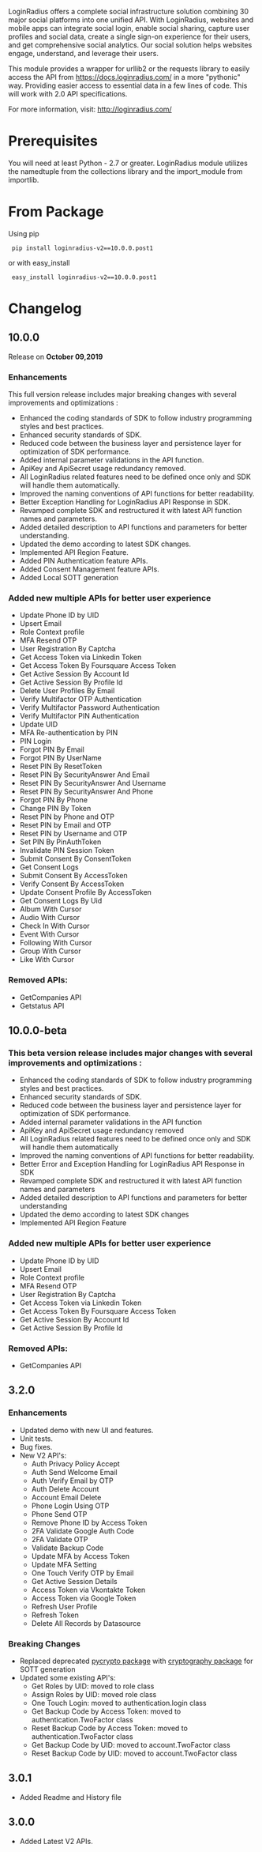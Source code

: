 LoginRadius offers a complete social infrastructure solution combining 30 major social platforms into one unified API.
With LoginRadius, websites and mobile apps can integrate social login, enable social sharing, capture user profiles and
social data, create a single sign-on experience for their users, and get comprehensive social analytics.
Our social solution helps websites engage, understand, and leverage their users.

This module provides a wrapper for urllib2 or the requests library to easily access the API from
https://docs.loginradius.com/ in a more "pythonic" way. Providing easier access to essential data in a few lines of code.
This will work with 2.0 API specifications.

For more information, visit: http://loginradius.com/

Prerequisites
========

You will need at least Python - 2.7 or greater. LoginRadius module utilizes the namedtuple from the collections library
and the import_module from importlib.

From Package
=========

Using pip

```
 pip install loginradius-v2==10.0.0.post1
```

or with easy_install

```
 easy_install loginradius-v2==10.0.0.post1
```

Changelog
======

10.0.0
-----------
Release on **October 09,2019**

### Enhancements
This full version release includes major breaking changes with several improvements and optimizations :

 - Enhanced the coding standards of SDK to follow industry programming styles and best practices.
 - Enhanced security standards of SDK.
 - Reduced code between the business layer and persistence layer for optimization of SDK performance.
 - Added internal parameter validations in the API function.
 - ApiKey and ApiSecret usage redundancy removed.
 - All LoginRadius related features need to be defined once only and SDK will handle them automatically.
 - Improved the naming conventions of API functions for better readability.
 - Better Exception Handling for LoginRadius API Response in SDK.
 - Revamped complete SDK and restructured it with latest API function names and parameters.
 - Added detailed description to API functions and parameters for better understanding.
 - Updated the demo according to latest SDK changes.
 - Implemented API Region Feature.
 - Added PIN Authentication feature APIs.
 - Added Consent Management feature APIs.
 - Added Local SOTT generation


### Added new multiple APIs for better user experience

 - Update Phone ID by UID
 - Upsert Email
 - Role Context profile
 - MFA Resend OTP
 - User Registration By Captcha
 - Get Access Token via Linkedin Token
 - Get Access Token By Foursquare Access Token
 - Get Active Session By Account Id
 - Get Active Session By Profile Id
 - Delete User Profiles By Email
 - Verify Multifactor OTP Authentication
 - Verify Multifactor Password Authentication
 - Verify Multifactor PIN Authentication
 - Update UID
 - MFA Re-authentication by PIN
 - PIN Login
 - Forgot PIN By Email
 - Forgot PIN By UserName
 - Reset PIN By ResetToken
 - Reset PIN By SecurityAnswer And Email
 - Reset PIN By SecurityAnswer And Username
 - Reset PIN By SecurityAnswer And Phone
 - Forgot PIN By Phone
 - Change PIN By Token
 - Reset PIN by Phone and OTP
 - Reset PIN by Email and OTP
 - Reset PIN by Username and OTP
 - Set PIN By PinAuthToken
 - Invalidate PIN Session Token
 - Submit Consent By ConsentToken
 - Get Consent Logs
 - Submit Consent By AccessToken
 - Verify Consent By AccessToken
 - Update Consent Profile By AccessToken
 - Get Consent Logs By Uid
 - Album With Cursor
 - Audio With Cursor
 - Check In With Cursor
 - Event With Cursor
 - Following With Cursor
 - Group With Cursor
 - Like With Cursor


### Removed APIs:

 - GetCompanies API
 - Getstatus API


10.0.0-beta
-----------
### This beta version release includes major changes with several improvements and optimizations :
  - Enhanced the coding standards of SDK to follow industry programming styles and best practices.
  - Enhanced security standards of SDK.
  - Reduced code between the business layer and persistence layer for optimization of SDK performance.
  - Added internal parameter validations in the API function
  - ApiKey and ApiSecret usage redundancy removed
  - All LoginRadius related features need to be defined once only and SDK will handle them automatically
  - Improved the naming conventions of API functions for better readability.
  - Better Error and Exception Handling for LoginRadius API Response in SDK
  - Revamped complete SDK and restructured it with latest API function names and parameters
  - Added detailed description to API functions and parameters for better understanding
  - Updated the demo according to latest SDK changes
  - Implemented API Region Feature

### Added new multiple APIs for better user experience
  - Update Phone ID by UID
  - Upsert Email
  - Role Context profile
  - MFA Resend OTP
  - User Registration By Captcha
  - Get Access Token via Linkedin Token
  - Get Access Token By Foursquare Access Token
  - Get Active Session By Account Id
  - Get Active Session By Profile Id

### Removed APIs:
  - GetCompanies API

3.2.0
-----

### Enhancements

-   Updated demo with new UI and features.
-   Unit tests.
-   Bug fixes.
-   New V2 API's:
    -   Auth Privacy Policy Accept
    -   Auth Send Welcome Email
    -   Auth Verify Email by OTP
    -   Auth Delete Account
    -   Account Email Delete
    -   Phone Login Using OTP
    -   Phone Send OTP
    -   Remove Phone ID by Access Token
    -   2FA Validate Google Auth Code
    -   2FA Validate OTP
    -   Validate Backup Code
    -   Update MFA by Access Token
    -   Update MFA Setting
    -   One Touch Verify OTP by Email
    -   Get Active Session Details
    -   Access Token via Vkontakte Token
    -   Access Token via Google Token
    -   Refresh User Profile
    -   Refresh Token
    -   Delete All Records by Datasource

### Breaking Changes

-   Replaced deprecated  [pycrypto package](https://pypi.org/project/pycrypto/)  with  [cryptography package](https://pypi.org/project/cryptography/)  for SOTT generation
-   Updated some existing API's:
    -   Get Roles by UID: moved to role class
    -   Assign Roles by UID: moved role class
    -   One Touch Login: moved to authentication.login class
    -   Get Backup Code by Access Token: moved to authentication.TwoFactor class
    -   Reset Backup Code by Access Token: moved to authentication.TwoFactor class
    -   Get Backup Code by UID: moved to account.TwoFactor class
    -   Reset Backup Code by UID: moved to account.TwoFactor class
	
	
3.0.1
-----

* Added Readme and History file

3.0.0
-----

* Added Latest V2 APIs.